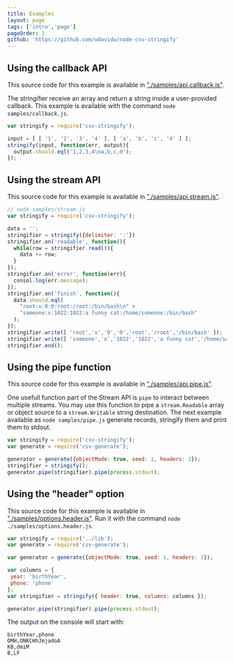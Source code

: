 ```yaml
---
title: Examples
layout: page
tags: ['intro','page']
pageOrder: 1
github: 'https://github.com/wdavidw/node-csv-stringify'
---
```


## Using the callback API

This source code for this example is available in
["./samples/api.callback.js"][ac].

The stringifier receive an array and return a string inside a user-provided
callback. This example is available with the command `node samples/callback.js`.

```javascript
var stringify = require('csv-stringify');

input = [ [ '1', '2', '3', '4' ], [ 'a', 'b', 'c', 'd' ] ];
stringify(input, function(err, output){
  output.should.eql('1,2,3,4\na,b,c,d');
});
```

## Using the stream API

This source code for this example is available in
["./samples/api.stream.js"][as].

```javascript
// node samples/stream.js
var stringify = require('csv-stringify');

data = '';
stringifier = stringify({delimiter: ':'})
stringifier.on('readable', function(){
  while(row = stringifier.read()){
    data += row;
  }
});
stringifier.on('error', function(err){
  consol.log(err.message);
});
stringifier.on('finish', function(){
  data.should.eql(
    "root:x:0:0:root:/root:/bin/bash\n" +
    "someone:x:1022:1022:a funny cat:/home/someone:/bin/bash"
  );
});
stringifier.write([ 'root','x','0','0','root','/root','/bin/bash' ]);
stringifier.write([ 'someone','x','1022','1022','a funny cat','/home/someone','/bin/bash' ]);
stringifier.end();
```

## Using the pipe function

This source code for this example is available in
["./samples/api.pipe.js"][ap].

One usefull function part of the Stream API is `pipe` to interact between
multiple streams. You may use this function to pipe a `stream.Readable` array
or object source to a `stream.Writable` string destination. The next example
available as `node samples/pipe.js` generate records, stringify them and print
them to stdout.

```javascript
var stringify = require('csv-stringify');
var generate = require('csv-generate');

generator = generate({objectMode: true, seed: 1, headers: 2});
stringifier = stringify();
generator.pipe(stringifier).pipe(process.stdout);
```

## Using the "header" option

This source code for this example is available in
["./samples/options.header.js"][oh]. Run it with the command
`node ./samples/options.header.js`.

```javascript
var stringify = require('../lib');
var generate = require('csv-generate');

var generator = generate({objectMode: true, seed: 1, headers: 2});

var columns = {
 year: 'birthYear',
 phone: 'phone'
};
var stringifier = stringify({ header: true, columns: columns });

generator.pipe(stringifier).pipe(process.stdout);
```

The output on the console will start with:

```csv
birthYear,phone
OMH,ONKCHhJmjadoA
KB,dmiM
B,LF
```

[ac]: https://github.com/wdavidw/node-csv-stringify/blob/master/samples/api.callback.js
[as]: https://github.com/wdavidw/node-csv-stringify/blob/master/samples/api.stream.js
[ap]: https://github.com/wdavidw/node-csv-stringify/blob/master/samples/api.pipe.js
[oh]: https://github.com/wdavidw/node-csv-stringify/blob/master/samples/options.header.js

